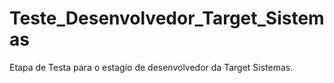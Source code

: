 # Teste_Desenvolvedor_Target_Sistemas
Etapa de Testa para o estagio de desenvolvedor da Target Sistemas.

